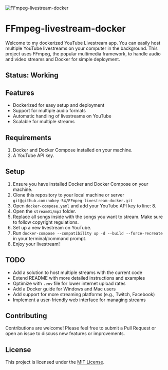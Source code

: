 ![FFmpeg-livestream-docker](https://images.unsplash.com/photo-1594394489098-74ac04c0fc2e?ixlib=rb-4.0.3&ixid=MnwxMjA3fDB8MHxwaG90by1wYWdlfHx8fGVufDB8fHx8&auto=format&fit=crop&w=4170&q=80)

# FFmpeg-livestream-docker
Welcome to my dockerized YouTube Livestream app. You can easily host multiple YouTube livestreams on your computer in the background. This project uses FFmpeg, the popular multimedia framework, to handle audio and video streams and Docker for simple deployment.

## Status: Working

## Features
- Dockerized for easy setup and deployment
- Support for multiple audio formats
- Automatic handling of livestreams on YouTube
- Scalable for multiple streams

## Requirements
1. Docker and Docker Compose installed on your machine.
2. A YouTube API key.

## Setup
1. Ensure you have installed Docker and Docker Compose on your machine.
2. Clone this repository to your local machine or server `git@github.com:nokey-54/FFmpeg-livestream-docker.git`
3. Open `docker-compose.yaml` and add your YouTube API key to line: 8.
4. Open the `stream01/mp3` folder.
5. Replace all songs inside with the songs you want to stream. Make sure to follow copyright regulations.
6. Set up a new livestream on YouTube.
7. Run `docker-compose --compatibility up -d --build --force-recreate` in your terminal/command prompt.
8. Enjoy your livestream!

## TODO
- Add a solution to host multiple streams with the current code
- Extend README with more detailed instructions and examples
- Optimize with `.env` file for lower internet upload rates
- Add a Docker guide for Windows and Mac users
- Add support for more streaming platforms (e.g., Twitch, Facebook)
- Implement a user-friendly web interface for managing streams

## Contributing
Contributions are welcome! Please feel free to submit a Pull Request or open an issue to discuss new features or improvements.

## License
This project is licensed under the [MIT License](LICENSE.md).
